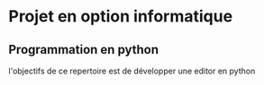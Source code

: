 # Projet en option informatique
## Programmation en python 
l'objectifs de ce repertoire est de développer une editor en python



